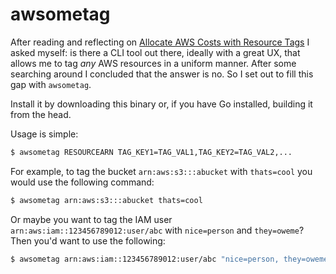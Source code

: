 # awsometag

After reading and reflecting on [Allocate AWS Costs with Resource Tags](https://medium.com/@davidevanpaulis/allocate-aws-costs-with-resource-tags-277de240487f) I asked myself: is there a CLI tool out there, ideally with a great UX, that allows me to tag *any* AWS resources in a uniform manner. After some searching around I concluded that the answer is no. So I set out to fill this gap with `awsometag`.

Install it by downloading this binary or, if you have Go installed, building it from the head.

Usage is simple:

```sh
$ awsometag RESOURCEARN TAG_KEY1=TAG_VAL1,TAG_KEY2=TAG_VAL2,...
```

For example, to tag the bucket `arn:aws:s3:::abucket` with `thats=cool` you would use the following command:

```sh
$ awsometag arn:aws:s3:::abucket thats=cool
```

Or maybe you want to tag the IAM user `arn:aws:iam::123456789012:user/abc` with `nice=person` and `they=oweme`? Then you'd want to use the following:

```sh
$ awsometag arn:aws:iam::123456789012:user/abc "nice=person, they=oweme"
```
